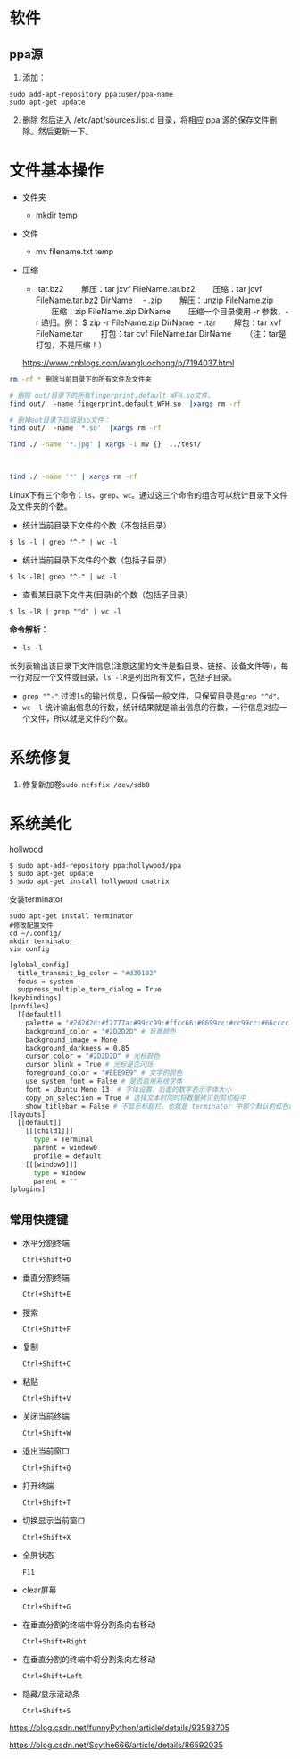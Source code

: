 # 软件
## ppa源
1. 添加：
```language
sudo add-apt-repository ppa:user/ppa-name
sudo apt-get update
```
2. 删除
然后进入 /etc/apt/sources.list.d 目录，将相应 ppa 源的保存文件删除。然后更新一下。





# 文件基本操作
+ 文件夹
    - mkdir temp
+ 文件
    - mv filename.txt temp 
+ 压缩
    - .tar.bz2 
　　解压：tar jxvf FileName.tar.bz2
　　压缩：tar jcvf FileName.tar.bz2 DirName 
　- .zip 
　　解压：unzip FileName.zip 
　　压缩：zip FileName.zip DirName 
　　压缩一个目录使用 -r 参数，-r 递归。例： $ zip -r FileName.zip DirName 
    ​    - .tar 
　　解包：tar xvf FileName.tar 
　　打包：tar cvf FileName.tar DirName 
　　（注：tar是打包，不是压缩！） 

  https://www.cnblogs.com/wangluochong/p/7194037.html



```bash
rm -rf * 删除当前目录下的所有文件及文件夹

# 删除 out/目录下的所有fingerprint.default_WFH.so文件。
find out/  -name fingerprint.default_WFH.so  |xargs rm -rf 

# 删掉out目录下后缀是so文件：    
find out/  -name '*.so'  |xargs rm -rf 

find ./ -name '*.jpg' | xargs -i mv {}  ../test/

 

find ./ -name '*' | xargs rm -rf


```





Linux下有三个命令：`ls`、`grep`、`wc`。通过这三个命令的组合可以统计目录下文件及文件夹的个数。

- 统计当前目录下文件的个数（不包括目录）

```
$ ls -l | grep "^-" | wc -l
```

- 统计当前目录下文件的个数（包括子目录）

```
$ ls -lR| grep "^-" | wc -l
```

- 查看某目录下文件夹(目录)的个数（包括子目录）

```
$ ls -lR | grep "^d" | wc -l
```

**命令解析：**

- `ls -l`

长列表输出该目录下文件信息(注意这里的文件是指目录、链接、设备文件等)，每一行对应一个文件或目录，`ls -lR`是列出所有文件，包括子目录。

- `grep "^-"`
  过滤`ls`的输出信息，只保留一般文件，只保留目录是`grep "^d"`。
- `wc -l`
  统计输出信息的行数，统计结果就是输出信息的行数，一行信息对应一个文件，所以就是文件的个数。

# 系统修复
1. 修复新加卷```sudo ntfsfix /dev/sdb8 ```






# 系统美化
hollwood
```language
$ sudo apt-add-repository ppa:hollywood/ppa
$ sudo apt-get update
$ sudo apt-get install hollywood cmatrix
```



安装terminator

```
sudo apt-get install terminator
#修改配置文件
cd ~/.config/
mkdir terminator
vim config
```

```bash
[global_config]
  title_transmit_bg_color = "#d30102"
  focus = system
  suppress_multiple_term_dialog = True
[keybindings]
[profiles]
  [[default]]
    palette = "#2d2d2d:#f2777a:#99cc99:#ffcc66:#6699cc:#cc99cc:#66cccc:#d3d0c8:#747369:#f2777a:#99cc99:#ffcc66:#6699cc:#cc99cc:#66cccc:#f2f0ec"
    background_color = "#2D2D2D" # 背景颜色
    background_image = None   
    background_darkness = 0.85 
    cursor_color = "#2D2D2D" # 光标颜色
    cursor_blink = True # 光标是否闪烁
    foreground_color = "#EEE9E9" # 文字的颜色
    use_system_font = False # 是否启用系统字体
    font = Ubuntu Mono 13  # 字体设置，后面的数字表示字体大小
    copy_on_selection = True # 选择文本时同时将数据拷贝到剪切板中
    show_titlebar = False # 不显示标题栏，也就是 terminator 中那个默认的红色的标题栏
[layouts]
  [[default]]
    [[[child1]]]
      type = Terminal
      parent = window0
      profile = default
    [[[window0]]]
      type = Window
      parent = ""
[plugins]
```

## 常用快捷键

- 水平分割终端

  ```
  Ctrl+Shift+O
  ```

- 垂直分割终端

  ```
  Ctrl+Shift+E
  ```

- 搜索

  ```
  Ctrl+Shift+F
  ```

- 复制

  ```
  Ctrl+Shift+C
  ```

- 粘贴

  ```
  Ctrl+Shift+V
  ```

- 关闭当前终端

  ```
  Ctrl+Shift+W
  ```

- 退出当前窗口

  ```
  Ctrl+Shift+Q
  ```

- 打开终端

  ```
  Ctrl+Shift+T
  ```

- 切换显示当前窗口

  ```
  Ctrl+Shift+X
  ```

- 全屏状态

  ```
  F11
  ```

- clear屏幕

  ```
  Ctrl+Shift+G
  ```

- 在垂直分割的终端中将分割条向右移动

  ```
  Ctrl+Shift+Right
  ```

- 在垂直分割的终端中将分割条向左移动

  ```
  Ctrl+Shift+Left
  ```

- 隐藏/显示滚动条

  ```
  Ctrl+Shift+S
  ```





<https://blog.csdn.net/funnyPython/article/details/93588705>

<https://blog.csdn.net/Scythe666/article/details/86592035>